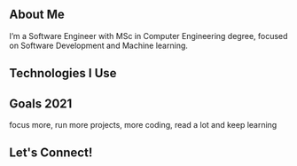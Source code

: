 <h2> About Me </h2>
I’m a Software Engineer with MSc in Computer Engineering degree, focused on Software Development and Machine learning.
<h2> Technologies I Use </h2>
<h2> Goals 2021 </h2>
focus more, run more projects, more coding, read a lot and keep learning
<h2> Let's Connect!</h2>

